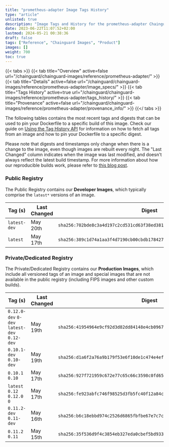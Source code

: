 ```yaml
---
title: "prometheus-adapter Image Tags History"
type: "article"
unlisted: true
description: "Image Tags and History for the prometheus-adapter Chainguard Image"
date: 2023-06-22T11:07:52+02:00
lastmod: 2024-05-21 00:38:36
draft: false
tags: ["Reference", "Chainguard Images", "Product"]
images: []
weight: 700
toc: true
---
```


{{< tabs >}}
{{< tab title="Overview" active=false url="/chainguard/chainguard-images/reference/prometheus-adapter/" >}}
{{< tab title="Details" active=false url="/chainguard/chainguard-images/reference/prometheus-adapter/image_specs/" >}}
{{< tab title="Tags History" active=true url="/chainguard/chainguard-images/reference/prometheus-adapter/tags_history/" >}}
{{< tab title="Provenance" active=false url="/chainguard/chainguard-images/reference/prometheus-adapter/provenance_info/" >}}
{{</ tabs >}}

The following tables contains the most recent tags and digests that can be used to pin your Dockerfile to a specific build of this image. Check our guide on [Using the Tag History API](/chainguard/chainguard-images/using-the-tag-history-api/) for information on how to fetch all tags from an image and how to pin your Dockerfile to a specific digest.

Please note that digests and timestamps only change when there is a change to the image, even though images are rebuilt every night. The "Last Changed" column indicates when the image was last modified, and doesn't always reflect the latest build timestamp. For more information about how our reproducible builds work, please refer to [this blog post](https://www.chainguard.dev/unchained/reproducing-chainguards-reproducible-image-builds).

### Public Registry
The Public Registry contains our **Developer Images**, which typically comprise the `latest*` versions of an image.

| Tag (s)       | Last Changed | Digest                                                                    |
|---------------|--------------|---------------------------------------------------------------------------|
|  `latest-dev` | May 20th     | `sha256:702bde8c3a4d197c2cd531cd63f38ed381f7e844776bc33950040e3578395d36` |
|  `latest`     | May 17th     | `sha256:389c1d74a1aa3f4d7190cb00cbdb1784275d48d91e6f47ab5c3a1d89bf88bd2a` |


### Private/Dedicated Registry
The Private/Dedicated Registry contains our **Production Images**, which include all versioned tags of an image and special images that are not available in the public registry (including FIPS images and other custom builds).

| Tag (s)                                       | Last Changed | Digest                                                                    |
|-----------------------------------------------|--------------|---------------------------------------------------------------------------|
|  `0.12.0-dev` `0-dev` `latest-dev` `0.12-dev` | May 19th     | `sha256:41954964e9cf92d3d82dd84148e4cb09671479b202de8d85512efd5d1ef9010b` |
|  `0.10.1-dev` `0.10-dev`                      | May 19th     | `sha256:d1a6f2a76a9b179f53e6f10de1c474e4ef7f1f7db5f5de6583a60fd86d529011` |
|  `0.10.1` `0.10`                              | May 17th     | `sha256:927f721959c672e77c65c66c3598c0fd6568042f43a66ea0d5eba47cec50600c` |
|  `latest` `0.12` `0.12.0` `0`                 | May 17th     | `sha256:fe923abfc746f98525d3fb5fc40f12a84cde15d768e2dfb7a6746e38ed203a28` |
|  `0.11.2-dev` `0.11-dev`                      | May 16th     | `sha256:b6c18ebbd974c2526d6865fbfbe67e7c7ce023041c3704efa45354dcaa0f02a0` |
|  `0.11.2` `0.11`                              | May 15th     | `sha256:35f536d9f4c3854eb327eda0cbef5bd933bf649350bce76f504075c0fd8fa266` |

